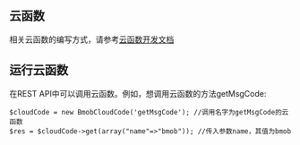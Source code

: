 ## 云函数

相关云函数的编写方式，请参考[云函数开发文档](http://doc.bmob.cn/cloud_function/web/develop_doc/)

## 运行云函数

在REST API中可以调用云函数。例如，想调用云函数的方法getMsgCode:

```
$cloudCode = new BmobCloudCode('getMsgCode'); //调用名字为getMsgCode的云函数
$res = $cloudCode->get(array("name"=>"bmob")); //传入参数name，其值为bmob
```

